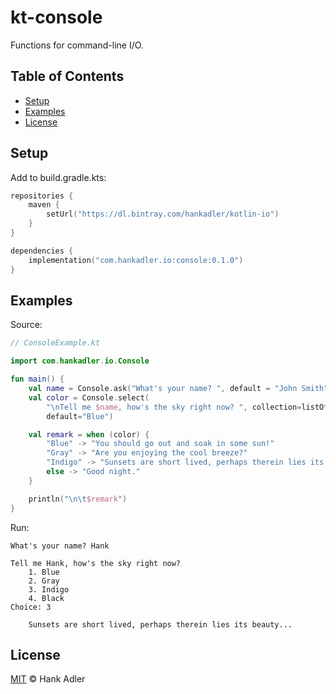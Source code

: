 # kt-console

Functions for command-line I/O.

## Table of Contents
- [Setup](#setup)
- [Examples](#examples)
- [License](#license)

## Setup

Add to build.gradle.kts:

```kotlin
repositories {
    maven {
        setUrl("https://dl.bintray.com/hankadler/kotlin-io")
    }
}

dependencies {
    implementation("com.hankadler.io:console:0.1.0")
}
```

## Examples

Source:
```kotlin
// ConsoleExample.kt

import com.hankadler.io.Console

fun main() {
    val name = Console.ask("What's your name? ", default = "John Smith")
    val color = Console.select(
        "\nTell me $name, how's the sky right now? ", collection=listOf("Blue", "Gray", "Indigo", "Black"),
        default="Blue")

    val remark = when (color) {
        "Blue" -> "You should go out and soak in some sun!"
        "Gray" -> "Are you enjoying the cool breeze?"
        "Indigo" -> "Sunsets are short lived, perhaps therein lies its beauty..."
        else -> "Good night."
    }

    println("\n\t$remark")
}
```

Run:
```
What's your name? Hank

Tell me Hank, how's the sky right now? 
    1. Blue
    2. Gray
    3. Indigo
    4. Black
Choice: 3

    Sunsets are short lived, perhaps therein lies its beauty...
```

## License
[MIT](LICENSE) © Hank Adler
